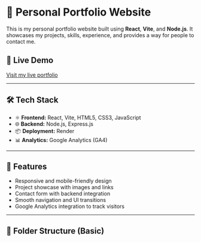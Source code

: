 # 💼 Personal Portfolio Website

This is my personal portfolio website built using **React**, **Vite**, and **Node.js**.
It showcases my projects, skills, experience, and provides a way for people to contact me.

## 🔗 Live Demo

[Visit my live portfolio](https://dilipsingh-dev-1.onrender.com/)

---

## 🛠️ Tech Stack

- ⚛️ **Frontend:** React, Vite, HTML5, CSS3, JavaScript
- 🌐 **Backend:** Node.js, Express.js
- 📦 **Deployment:** Render
- 📊 **Analytics:** Google Analytics (GA4)

---

## 📂 Features

- Responsive and mobile-friendly design
- Project showcase with images and links
- Contact form with backend integration
- Smooth navigation and UI transitions
- Google Analytics integration to track visitors

---

## 📁 Folder Structure (Basic)

